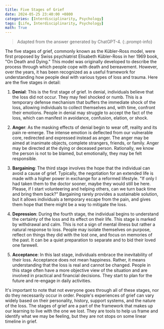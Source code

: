 ```yaml
---
title: Five Stages of Grief
date: 2024-05-25 23:40:00 +0800
categories: [Interdisciplinarity, Psychology]
tags: [Life, Interdisciplinarity, Psychology]
math: True
---
```


> Adapted from the answer generated by ChatGPT-4.
{:.prompt-info}

The five stages of grief, commonly known as the Kübler-Ross model, were first proposed by Swiss psychiatrist Elisabeth Kübler-Ross in her 1969 book, "On Death and Dying." This model was originally developed to describe the process through which people cope with death and bereavement. However, over the years, it has been recognized as a useful framework for understanding how people deal with various types of loss and trauma. Here are the five stages in detail:

1. **Denial**: This is the first stage of grief. In denial, individuals believe that the loss did not occur. They may feel shocked or numb. This is a temporary defense mechanism that buffers the immediate shock of the loss, allowing individuals to collect themselves and, with time, confront their emotions. People in denial may struggle to accept the fact of the loss, which can manifest in avoidance, confusion, elation, or shock.

2. **Anger**: As the masking effects of denial begin to wear off, reality and its pain re-emerge. The intense emotion is deflected from our vulnerable core, redirected and expressed instead as anger. The anger may be aimed at inanimate objects, complete strangers, friends, or family. Anger may be directed at the dying or deceased person. Rationally, we know the person is not to be blamed, but emotionally, they may be felt responsible.

3. **Bargaining**: The third stage involves the hope that the individual can avoid a cause of grief. Typically, the negotiation for an extended life is made with a higher power in exchange for a reformed lifestyle. "If only I had taken them to the doctor sooner, maybe they would still be here. Please, if I start volunteering and helping others, can we turn back time and bring them back?" Bargaining rarely provides a sustainable solution, but it allows individuals a temporary escape from the pain, and gives them hope that there might be a way to mitigate the loss.

4. **Depression**: During the fourth stage, the individual begins to understand the certainty of the loss and its effect on their life. This stage is marked by withdrawal and calm. This is not a sign of mental illness but rather a natural response to loss. People may isolate themselves on purpose, reflect on things they did with the lost one, and focus on memories of the past. It can be a quiet preparation to separate and to bid their loved one farewell.

5. **Acceptance**: In this last stage, individuals embrace the inevitability of their loss. Acceptance does not mean happiness. Rather, it means understanding that the loss is real and cannot be changed. People in this stage often have a more objective view of the situation and are involved in practical and financial decisions. They start to plan for the future and re-engage in daily activities.

It's important to note that not everyone goes through all of these stages, nor do they necessarily occur in order. People's experiences of grief can vary widely based on their personality, history, support systems, and the nature of the loss. The stages of grief are a part of the framework that makes up our learning to live with the one we lost. They are tools to help us frame and identify what we may be feeling, but they are not stops on some linear timeline in grief.